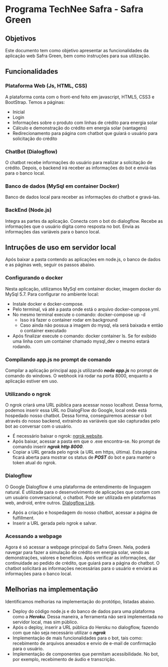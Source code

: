 # Programa TechNee Safra - Safra Green

## Objetivos
Este documento tem como objetivo apresentar as funcionalidades da aplicação web Safra Green, bem como instruções para sua utilização.

## Funcionalidades
### Plataforma Web (Js, HTML, CSS)
A plataforma conta com o front-end feito em javascript, HTML5, CSS3 e BootStrap. Temos a páginas:
 * Inicial 
 * Login
 * Informações sobre o produto com linhas de crédito para energia solar
 * Cálculo e demonstração do crédito em energia solar (vantagens)
 * Redirecionamento para página com chatbot que guiará o usuário para solicitação do crédito

### ChatBot (Dialogflow)
O chatbot recebe informações do usuário para realizar a solicitação de crédito. Depois, o backend irá receber as informações do bot e enviá-las para o banco local.

### Banco de dados (MySql em container Docker)
Banco de dados local para receber as informações do chatbot e gravá-las.

### BackEnd (Node.js)
Integra as partes da aplicação. Conecta com o bot do dialogflow. Recebe as informações que o usuário digita como resposta no bot.
Envia as informações das variáveis para o banco local.

## Intruções de uso em servidor local
Após baixar a pasta contendo as aplicações em node.js, o banco de dados e as páginas web, seguir os passos abaixo.

### Configurando o docker
Nesta aplicação, utilizamos MySql em container docker, imagem docker do MySql 5.7. Para configurar no ambiente local:
* Instale docker e docker-compose.
* Pelo terminal, vá até a pasta onde está o arquivo docker-compose.yml.
* No mesmo terminal execute o comando: docker-compose up -d
  * Isso irá fazer o container rodar em background
  * Caso ainda não possua a imagem do mysql, ela será baixada e então o container executado
* Após finalizar execute o comando: docker container ls. Se for exibido uma linha com um container chamado mysql_dev o mesmo estará rodando.

### Compilando app.js no prompt de comando
Compilar a aplicação principal app.js utilizando ***node app.js*** no prompt de comando do windows. O webhook irá rodar na porta 8000, enquanto a aplicação estiver em uso.

### Utilizando o ngrok
O ngrok criará uma URL pública para acessar nosso localhost. Dessa forma, podemos inserir essa URL no DialogFlow do Google, local onde está hospedado nosso chatbot.
Dessa forma, conseguiremos acessar o bot através do nosso backend, extraindo as variáveis que são capturadas pelo bot ao conversar com o usuário.
* É necessário baixar o ngrok: [ngrok website](https://ngrok.com/).
* Após baixar, acessar a pasta em que o .exe encontra-se. No prompt de comando inserir ***ngrok http 8000***.
* Copiar a URL gerada pelo ngrok (a URL em https, última). Esta página ficará aberta para mostrar os status de ***POST*** do bot e para manter o token atual do ngrok.

### Dialogflow
O Google Dialogflow é uma plataforma de entendimento de linguagem natural. É utilizada para o desenvolvimento de aplicações que contam com um usuário conversacional, o chatbot. Pode ser utilizada em plataformas web, android, entre outros. [Dialogflow Link](https://dialogflow.cloud.google.com/).
* Após a criação e hospedagem do nosso chatbot, acessar a página de fulfillment.
* Inserir a URL gerada pelo ngrok e salvar.

### Acessando a webpage
Agora é só acessar a webpage principal do Safra Green. Nela, poderá navegar para fazer a simulação de crédito em energia solar, vendo as demonstrações, valores e benefícios.
Após verificar as informações, dar continuidade ao pedido de crédito, que guiará para a página do chatbot. O chatbot solicitará as informações necessárias para o usuário e enviará as informações para o banco local.

## Melhorias na implementação
Identificamos melhorias na implementação do protótipo, listadas abaixo.
* Deploy do código node.js e do banco de dados para uma plataforma como a ***Heroku***. Dessa maneira, a ferramenta não será implementada no servidor local, mas sim público.
* Após o deploy, inserir a URL pública do Heroku no dialogflow, fazendo com que não seja necessário utilizar o ***ngrok***
* Implementação de mais funcionalidades para o bot, tais como: recebimento de arquivos anexados e envio de e-mail de confirmação para o usuário.
* Implementação de componentes que permitam acessibilidade. No bot, por exemplo, recebimento de áudio e transcrição. 
